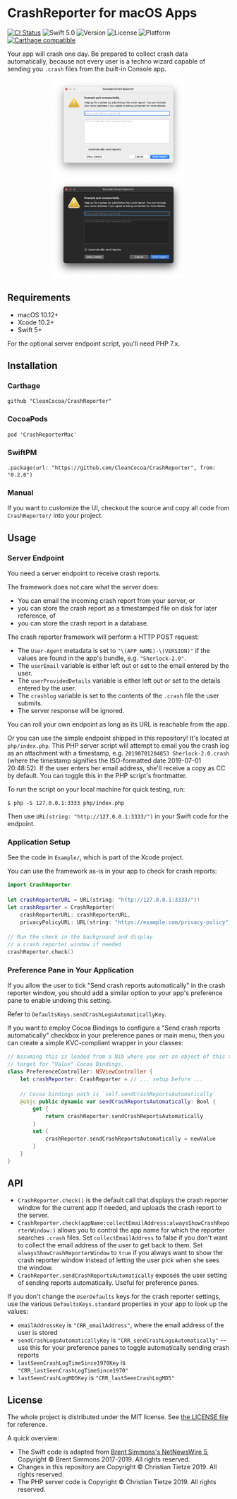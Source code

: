 # CrashReporter for macOS Apps

[![CI Status](https://img.shields.io/travis/CleanCocoa/CrashReporter.svg?style=flat)](https://travis-ci.org/CleanCocoa/CrashReporter)
![Swift 5.0](https://img.shields.io/badge/Swift-5.0-blue.svg?style=flat)
![Version](https://img.shields.io/github/tag/CleanCocoa/CrashReporter.svg?style=flat)
![License](https://img.shields.io/github/license/CleanCocoa/CrashReporter.svg?style=flat)
![Platform](https://img.shields.io/badge/platform-macOS-lightgrey.svg?style=flat)
[![Carthage compatible](https://img.shields.io/badge/Carthage-compatible-4BC51D.svg?style=flat)](https://github.com/Carthage/Carthage)

Your app will crash one day. Be prepared to collect crash data automatically, because not every user is a techno wizard capable of sending you `.crash` files from the built-in Console app.

<div align="center">
    <a href="assets/reporter-light.png"><img src="assets/reporter-light.png" width="300" height="224"/></a>
    <a href="assets/reporter-dark.png"><img src="assets/reporter-dark.png" width="300" height="224"/></a>
</div>

## Requirements

- macOS 10.12+
- Xcode 10.2+
- Swift 5+

For the optional server endpoint script, you'll need PHP 7.x.


## Installation

### Carthage

    github "CleanCocoa/CrashReporter"

### CocoaPods

    pod 'CrashReporterMac'
    
### SwiftPM

    .package(url: "https://github.com/CleanCocoa/CrashReporter", from: "0.2.0")

### Manual

If you want to customize the UI, checkout the source and copy all code from `CrashReporter/` into your project.


## Usage

### Server Endpoint

You need a server endpoint to receive crash reports.

The framework does not care what the server does:

- You can email the incoming crash report from your server, or
- you can store the crash report as a timestamped file on disk for later reference, of
- you can store the crash report in a database.

The crash reporter framework will perform a HTTP POST request:

- The `User-Agent` metadata is set to `"\(APP_NAME)-\(VERSION)"` if the values are found in the app's bundle, e.g. `"Sherlock-2.0"`.
- The `userEmail` variable is either left out or set to the email entered by the user.
- The `userProvidedDetails` variable is either left out or set to the details entered by the user.
- The `crashlog` variable is set to the contents of the `.crash` file the user submits.
- The server response will be ignored.

You can roll your own endpoint as long as its URL is reachable from the app.

Or you can use the simple endpoint shipped in this repository! It's located at `php/index.php`. This PHP server script will attempt to email you the crash log as an attachment with a timestamp, e.g. `20190701204853 Sherlock-2.0.crash` (where the timestamp signifies the ISO-formatted date 2019-07-01 20:48:52). If the user enters her email address, she'll receive a copy as CC by default. You can toggle this in the PHP script's frontmatter.

To run the script on your local machine for quick testing, run:

    $ php -S 127.0.0.1:3333 php/index.php

Then use `URL(string: "http://127.0.0.1:3333/")` in your Swift code for the endpoint.


### Application Setup

See the code in `Example/`, which is part of the Xcode project.

You can use the framework as-is in your app to check for crash reports:

```swift
import CrashReporter

let crashReporterURL = URL(string: "http://127.0.0.1:3333/")!
let crashReporter = CrashReporter(
    crashReporterURL: crashReporterURL,
    privacyPolicyURL: URL(string: "https://example.com/privacy-policy")!)

// Run the check in the background and display 
// a crash reporter window if needed
crashReporter.check()
```


### Preference Pane in Your Application

If you allow the user to tick "Send crash reports automatically" in the crash reporter window, you should add a similar option to your app's preference pane to enable undoing this setting.

Refer to `DefaultsKeys.sendCrashLogsAutomaticallyKey`.

If you want to employ Cocoa Bindings to configure a "Send crash reports automatically" checkbox in your preference panes or main menu, then you can create a simple KVC-compliant wrapper in your classes:

```swift
// Assuming this is loaded from a Nib where you set an object of this type as the
// target for "Value" Cocoa Bindings.
class PreferenceController: NSViewController {
    let crashReporter: CrashReporter = // ... setup before ...
    
    // Cocoa bindings path is `self.sendCrashReportsAutomatically`
    @objc public dynamic var sendCrashReportsAutomatically: Bool {
        get {
            return crashReporter.sendCrashReportsAutomatically
        }
        set {
            crashReporter.sendCrashReportsAutomatically = newValue
        }
    }
}
```


## API

- `CrashReporter.check()` is the default call that displays the crash reporter window for the current app if needed, and uploads the crash report to the server.
- `CrashReporter.check(appName:collectEmailAddress:alwaysShowCrashReporterWindow:)` allows you to control the app name for which the reporter searches `.crash` files. Set `collectEmailAddress` to false if you don't want to collect the email address of the user to get back to them. Set `alwaysShowCrashReporterWindow` to `true` if you always want to show the crash reporter window instead of letting the user pick when she sees the window.
- `CrashReporter.sendCrashReportsAutomatically` exposes the user setting of sending reports automatically. Useful for preference panes.

If you don't change the `UserDefaults` keys for the crash reporter settings, use the various `DefaultsKeys.standard` properties in your app to look up the values:

- `emailAddressKey` is `"CRR_emailAddress"`, where the email address of the user is stored
- `sendCrashLogsAutomaticallyKey` is `"CRR_sendCrashLogsAutomatically"` -- use this for your preference panes to toggle automatically sending crash reports
- `lastSeenCrashLogTimeSince1970Key` is `"CRR_lastSeenCrashLogTimeSince1970"`
- `lastSeenCrashLogMD5Key` is `"CRR_lastSeenCrashLogMD5"`


## License

The whole project is distributed under the MIT license. See [the LICENSE file](LICENSE) for reference.

A quick overview:

- The Swift code is adapted from [Brent Simmons's NetNewsWire 5](https://github.com/brentsimmons/NetNewsWire), Copyright &copy; Brent Simmons 2017-2019. All rights reserved.
- Changes in this repository are Copyright &copy; Christian Tietze 2019. All rights reserved.
- The PHP server code is Copyright &copy; Christian Tietze 2019. All rights reserved.

